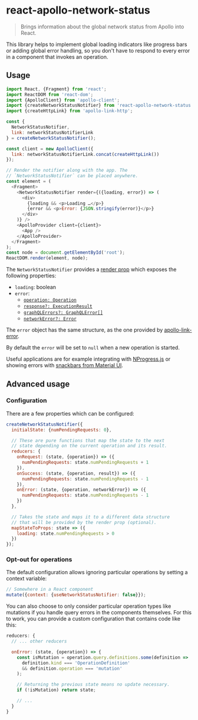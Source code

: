 # react-apollo-network-status

> Brings information about the global network status from Apollo into React.

This library helps to implement global loading indicators like progress bars or adding global error handling, so you don't have to respond to every error in a component that invokes an operation.

## Usage

```js
import React, {Fragment} from 'react';
import ReactDOM from 'react-dom';
import {ApolloClient} from 'apollo-client';
import {createNetworkStatusNotifier} from 'react-apollo-network-status';
import {createHttpLink} from 'apollo-link-http';

const {
  NetworkStatusNotifier,
  link: networkStatusNotifierLink
} = createNetworkStatusNotifier();

const client = new ApolloClient({
  link: networkStatusNotifierLink.concat(createHttpLink())
});

// Render the notifier along with the app. The
// `NetworkStatusNotifier` can be placed anywhere.
const element = (
  <Fragment>
    <NetworkStatusNotifier render={({loading, error}) => (
      <div>
        {loading && <p>Loading …</p>}
        {error && <p>Error: {JSON.stringify(error)}</p>}
      </div>
    )} />
    <ApolloProvider client={client}>
      <App />
    </ApolloProvider>
  </Fragment>
);
const node = document.getElementById('root');
ReactDOM.render(element, node);
```

The `NetworkStatusNotifier` provides a [render prop](https://cdb.reacttraining.com/use-a-render-prop-50de598f11ce#cf12) which exposes the following properties:
 - `loading`: boolean
 - `error`:
   - [`operation: Operation`](https://github.com/apollographql/apollo-link/blob/8ceba7322b533a26ea1e886aba5faa6af1937232/packages/apollo-link/src/types.ts#L12)
   - [`response?: ExecutionResult`](https://github.com/graphql/graphql-js/blob/358df97ac00f6abf7591277853e0e828a13a28bb/src/execution/execute.js#L108)
   - [`graphQLErrors?: GraphQLError[]`](https://github.com/graphql/graphql-js/blob/358df97ac00f6abf7591277853e0e828a13a28bb/src/error/GraphQLError.js#L22)
   - [`networkError?: Error`](https://developer.mozilla.org/en-US/docs/Web/JavaScript/Reference/Global_Objects/Error)

The `error` object has the same structure, as the one provided by [apollo-link-error](https://github.com/apollographql/apollo-link/tree/master/packages/apollo-link-error).

By default the `error` will be set to `null` when a new operation is started.

Useful applications are for example integrating with [NProgress.js](http://ricostacruz.com/nprogress/) or showing errors with [snackbars from Material UI](http://www.material-ui.com/#/components/snackbar).

## Advanced usage

### Configuration

There are a few properties which can be configured:

```js
createNetworkStatusNotifier({
  initialState: {numPendingRequests: 0},

  // These are pure functions that map the state to the next
  // state depending on the current operation and its result.
  reducers: {
    onRequest: (state, {operation}) => ({
      numPendingRequests: state.numPendingRequests + 1
    }),
    onSuccess: (state, {operation, result}) => ({
      numPendingRequests: state.numPendingRequests - 1
    }),
    onError: (state, {operation, networkError}) => ({
      numPendingRequests: state.numPendingRequests - 1
    })
  },

  // Takes the state and maps it to a different data structure
  // that will be provided by the render prop (optional).
  mapStateToProps: state => ({
    loading: state.numPendingRequests > 0
  })
});
```

### Opt-out for operations

The default configuration allows ignoring particular operations by setting a context variable:

```js
// Somewhere in a React component
mutate({context: {useNetworkStatusNotifier: false}});
```

You can also choose to only consider particular operation types like mutations if you handle query errors in the components themselves. For this to work, you can provide a custom configuration that contains code like this:

```js
reducers: {
  // ... other reducers

  onError: (state, {operation}) => {
    const isMutation = operation.query.definitions.some(definition =>
      definition.kind === 'OperationDefinition'
      && definition.operation === 'mutation'
    );

    // Returning the previous state means no update necessary.
    if (!isMutation) return state;

    // ...
  }
}
```
